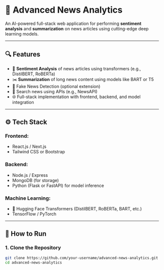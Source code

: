 # 📰 Advanced News Analytics

An AI-powered full-stack web application for performing **sentiment analysis** and **summarization** on news articles using cutting-edge deep learning models.

---

## 🔍 Features

- 💬 **Sentiment Analysis** of news articles using transformers (e.g., DistilBERT, RoBERTa)
- ✂️ **Summarization** of long news content using models like BART or T5
- 🧠 Fake News Detection (optional extension)
- 🔎 Search news using APIs (e.g., NewsAPI)
- 🌐 Full-stack implementation with frontend, backend, and model integration

---

## ⚙️ Tech Stack

### Frontend:
- React.js / Next.js
- Tailwind CSS or Bootstrap

### Backend:
- Node.js / Express
- MongoDB (for storage)
- Python (Flask or FastAPI) for model inference

### Machine Learning:
- 🤖 Hugging Face Transformers (DistilBERT, RoBERTa, BART, etc.)
- TensorFlow / PyTorch

---

## 🚀 How to Run

### 1. Clone the Repository
```bash
git clone https://github.com/your-username/advanced-news-analytics.git
cd advanced-news-analytics
